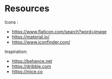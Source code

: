 # Resources

Icons :
  - https://www.flaticon.com/search?word=image
  - https://material.io/
  - https://www.iconfinder.com/
  
Inspiration:
  - https://behance.net
  - https://dribble.com
  - https://niice.co

